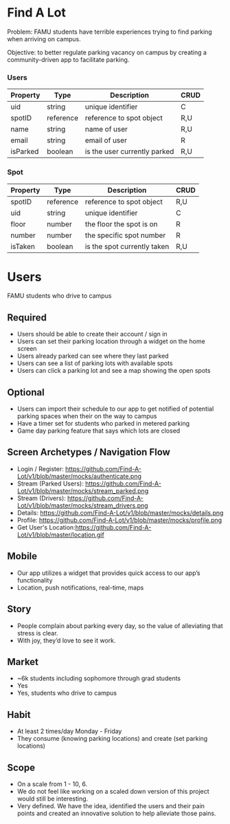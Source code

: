 # Find A Lot
Problem: FAMU students have terrible experiences trying to find parking when  arriving on campus.

Objective: to better regulate parking vacancy on campus by creating a community-driven app to facilitate parking. 


### Users
Property|Type|Description|CRUD
---|---|---|---|
uid|string|unique identifier|C
spotID|reference|reference to spot object|R,U
name|string|name of user|R,U
email|string|email of user|R
isParked|boolean|is the user currently parked|R,U


### Spot
Property|Type|Description|CRUD
---|---|---|---|
spotID|reference|reference to spot object|R,U
uid|string|unique identifier|C
floor|number|the floor the spot is on|R
number|number|the specific spot number|R
isTaken|boolean|is the spot currently taken|R,U


# Users
FAMU students who drive to campus
## Required
- Users should be able to create their  account / sign in
- Users can set their parking location through a widget on the home screen
- Users already parked can see where they last parked 
- Users can see a list of parking lots with available spots
- Users can click a parking lot and see a map showing the open spots

## Optional
- Users can import their schedule to our app to get notified of potential parking spaces when their on the way to campus
- Have a timer set for students who parked in metered parking
- Game day parking feature that says which lots are closed

## Screen Archetypes / Navigation Flow
- Login / Register: https://github.com/Find-A-Lot/v1/blob/master/mocks/authenticate.png
- Stream (Parked Users): https://github.com/Find-A-Lot/v1/blob/master/mocks/stream_parked.png
- Stream (Drivers): https://github.com/Find-A-Lot/v1/blob/master/mocks/stream_drivers.png
- Details: https://github.com/Find-A-Lot/v1/blob/master/mocks/details.png
- Profile: https://github.com/Find-A-Lot/v1/blob/master/mocks/profile.png
- Get User's Location:https://github.com/Find-A-Lot/v1/blob/master/location.gif

## Mobile
- Our app utilizes a widget that provides quick access to our app’s functionality
- Location, push notifications, real-time, maps

## Story
- People complain about parking every day, so the value of alleviating that stress is clear.
- With joy, they’d love to see it work.

## Market
- ~6k students including sophomore through grad students
- Yes
- Yes, students who drive to campus

## Habit
- At least 2 times/day Monday - Friday
- They consume (knowing parking locations) and create (set parking locations)

## Scope
- On a scale from 1 - 10, 6.
- We do not feel like working on a scaled down version of this project would still be interesting.
- Very defined. We have the idea, identified the users and their pain points and created an innovative solution to help alleviate those pains. 
